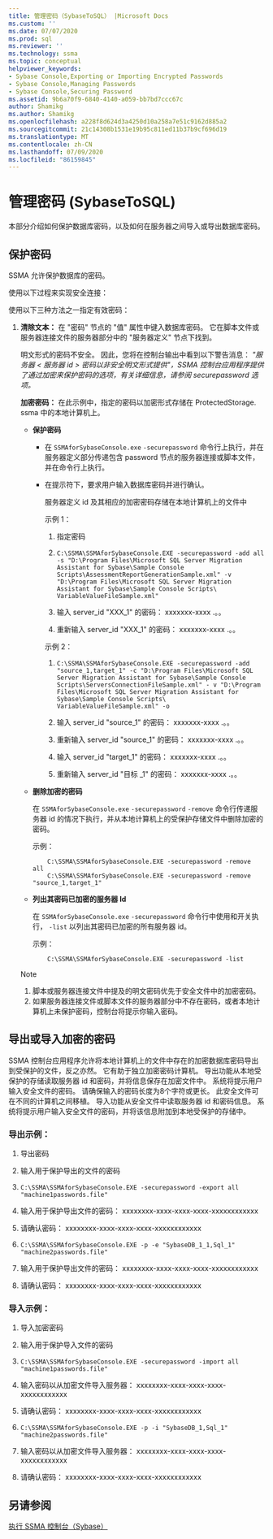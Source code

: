 ```yaml
---
title: 管理密码（SybaseToSQL） |Microsoft Docs
ms.custom: ''
ms.date: 07/07/2020
ms.prod: sql
ms.reviewer: ''
ms.technology: ssma
ms.topic: conceptual
helpviewer_keywords:
- Sybase Console,Exporting or Importing Encrypted Passwords
- Sybase Console,Managing Passwords
- Sybase Console,Securing Password
ms.assetid: 9b6a70f9-6840-4140-a059-bb7bd7ccc67c
author: Shamikg
ms.author: Shamikg
ms.openlocfilehash: a228f8d624d3a4250d10a258a7e51c9162d885a2
ms.sourcegitcommit: 21c14308b1531e19b95c811ed11b37b9cf696d19
ms.translationtype: MT
ms.contentlocale: zh-CN
ms.lasthandoff: 07/09/2020
ms.locfileid: "86159845"
---
```

# <a name="managing-passwords-sybasetosql"></a>管理密码 (SybaseToSQL)
本部分介绍如何保护数据库密码，以及如何在服务器之间导入或导出数据库密码。

## <a name="securing-password"></a>保护密码  
SSMA 允许保护数据库的密码。  
  
使用以下过程来实现安全连接：  
  
使用以下三种方法之一指定有效密码：  
  
1.  **清除文本：** 在 "密码" 节点的 "值" 属性中键入数据库密码。 它在脚本文件或服务器连接文件的服务器部分中的 "服务器定义" 节点下找到。  
  
    明文形式的密码不安全。 因此，您将在控制台输出中看到以下警告消息： *"服务器 &lt; 服务器 id &gt; 密码以非安全明文形式提供"，SSMA 控制台应用程序提供了通过加密来保护密码的选项，有关详细信息，请参阅 securepassword 选项。*  
  
    **加密密码：** 在此示例中，指定的密码以加密形式存储在 ProtectedStorage. ssma 中的本地计算机上。  
  
    -   **保护密码**  
  
        -   在 `SSMAforSybaseConsole.exe` `-securepassword` 命令行上执行，并在服务器定义部分传递包含 password 节点的服务器连接或脚本文件，并在命令行上执行。  
  
        -   在提示符下，要求用户输入数据库密码并进行确认。  
  
            服务器定义 id 及其相应的加密密码存储在本地计算机上的文件中  
            
            示例 1：  
            
            1. 指定密码
                
            2. `C:\SSMA\SSMAforSybaseConsole.EXE -securepassword -add all -s "D:\Program Files\Microsoft SQL Server Migration Assistant for Sybase\Sample Console Scripts\AssessmentReportGenerationSample.xml" -v "D:\Program Files\Microsoft SQL Server Migration Assistant for Sybase\Sample Console Scripts\ VariableValueFileSample.xml"`
                
            3. 输入 server_id "XXX_1" 的密码： xxxxxxx-xxxx .。。
                
            4. 重新输入 server_id "XXX_1" 的密码： xxxxxxx-xxxx .。。
            
            示例 2：
            
            1. `C:\SSMA\SSMAforSybaseConsole.EXE -securepassword -add "source_1,target_1" -c "D:\Program Files\Microsoft SQL Server Migration Assistant for Sybase\Sample Console Scripts\ServersConnectionFileSample.xml" - v "D:\Program Files\Microsoft SQL Server Migration Assistant for Sybase\Sample Console Scripts\ VariableValueFileSample.xml" -o`
                
            2. 输入 server_id "source_1" 的密码： xxxxxxx-xxxx .。。
                
            3. 重新输入 server_id "source_1" 的密码： xxxxxxx-xxxx .。。
                
            4. 输入 server_id "target_1" 的密码： xxxxxxx-xxxx .。。
                
            5. 重新输入 server_id "目标 _1" 的密码： xxxxxxx-xxxx .。。  
    
    -   **删除加密的密码**  
  
        在 `SSMAforSybaseConsole.exe` `-securepassword` `-remove` 命令行传递服务器 id 的情况下执行，并从本地计算机上的受保护存储文件中删除加密的密码。  
  
        示例：  
        
        ```console
            C:\SSMA\SSMAforSybaseConsole.EXE -securepassword -remove all
            C:\SSMA\SSMAforSybaseConsole.EXE -securepassword -remove "source_1,target_1"  
        ```
  
    -   **列出其密码已加密的服务器 Id**  
  
        在 `SSMAforSybaseConsole.exe` `-securepassword` 命令行中使用和开关执行， `-list` 以列出其密码已加密的所有服务器 id。  
  
        示例：  

        ```console
            C:\SSMA\SSMAforSybaseConsole.EXE -securepassword -list  
        ```
  
    > [!NOTE]  
    > 1.  脚本或服务器连接文件中提及的明文密码优先于安全文件中的加密密码。  
    > 2.  如果服务器连接文件或脚本文件的服务器部分中不存在密码，或者本地计算机上未保护密码，控制台将提示你输入密码。  
  
## <a name="exporting-or-importing-encrypted-passwords"></a>导出或导入加密的密码  
SSMA 控制台应用程序允许将本地计算机上的文件中存在的加密数据库密码导出到受保护的文件，反之亦然。 它有助于独立加密密码计算机。 导出功能从本地受保护的存储读取服务器 id 和密码，并将信息保存在加密文件中。 系统将提示用户输入安全文件的密码。 请确保输入的密码长度为8个字符或更长。 此安全文件可在不同的计算机之间移植。 导入功能从安全文件中读取服务器 id 和密码信息。 系统将提示用户输入安全文件的密码，并将该信息附加到本地受保护的存储中。  
  
### <a name="export-example"></a>导出示例：  

1. 导出密码
    
2. 输入用于保护导出的文件的密码
    
3. `C:\SSMA\SSMAforSybaseConsole.EXE -securepassword -export all "machine1passwords.file"`
    
4. 输入用于保护导出文件的密码： xxxxxxxx-xxxx-xxxx-xxxx-xxxxxxxxxxxx
    
5. 请确认密码： xxxxxxxx-xxxx-xxxx-xxxx-xxxxxxxxxxxx
    
6. `C:\SSMA\SSMAforSybaseConsole.EXE -p -e "SybaseDB_1_1,Sql_1" "machine2passwords.file"`
    
7. 输入用于保护导出文件的密码： xxxxxxxx-xxxx-xxxx-xxxx-xxxxxxxxxxxx
    
8. 请确认密码： xxxxxxxx-xxxx-xxxx-xxxx-xxxxxxxxxxxx  
  
### <a name="import-example"></a>导入示例：  

1. 导入加密密码
    
2. 输入用于保护导入文件的密码
    
3. `C:\SSMA\SSMAforSybaseConsole.EXE -securepassword -import all "machine1passwords.file"`
    
4. 输入密码以从加密文件导入服务器： xxxxxxxx-xxxx-xxxx-xxxx-xxxxxxxxxxxx
    
5. 请确认密码： xxxxxxxx-xxxx-xxxx-xxxx-xxxxxxxxxxxx
    
6. `C:\SSMA\SSMAforSybaseConsole.EXE -p -i "SybaseDB_1,Sql_1" "machine2passwords.file"`
    
7. 输入密码以从加密文件导入服务器： xxxxxxxx-xxxx-xxxx-xxxx-xxxxxxxxxxxx
    
8. 请确认密码： xxxxxxxx-xxxx-xxxx-xxxx-xxxxxxxxxxxx  
  
## <a name="see-also"></a>另请参阅  
[执行 SSMA 控制台（Sybase）](https://msdn.microsoft.com/ea8950b7-fabc-4aa4-89f8-9573a2617d70)  
  
